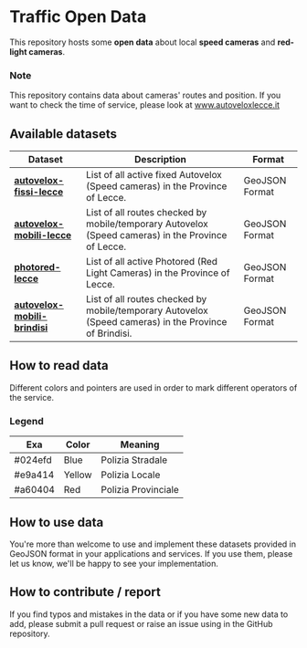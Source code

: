 # Traffic Open Data
This repository hosts some **open data** about local **speed cameras** and **red-light cameras**.

### Note
This repository contains data about cameras' routes and position. If you want to check the time of service, please look at www.autoveloxlecce.it 

## Available datasets

| Dataset | Description | Format |
| ------ | ------- | ------- |
| [**autovelox-fissi-lecce**](https://github.com/jeckodevelopment/datasets/blob/master/autovelox-fissi-lecce.geojson) | List of all active fixed Autovelox (Speed cameras) in the Province of Lecce. | GeoJSON Format |
| [**autovelox-mobili-lecce**](https://github.com/jeckodevelopment/datasets/blob/master/autovelox-mobili-lecce.geojson) | List of all routes checked by mobile/temporary Autovelox (Speed cameras) in the Province of Lecce. | GeoJSON Format |
| [**photored-lecce**](https://github.com/jeckodevelopment/datasets/blob/master/photored-lecce.geojson) | List of all active Photored (Red Light Cameras) in the Province of Lecce. | GeoJSON Format |
| [**autovelox-mobili-brindisi**](https://github.com/jeckodevelopment/datasets/blob/master/autovelox-mobili-brindisi.geojson) | List of all routes checked by mobile/temporary Autovelox (Speed cameras) in the Province of Brindisi. | GeoJSON Format |

## How to read data
Different colors and pointers are used in order to mark different operators of the service.
### Legend
| Exa | Color | Meaning |
| ------ | ------ | ------- |
| #024efd | Blue | Polizia Stradale |
| #e9a414 | Yellow | Polizia Locale |
| #a60404 | Red | Polizia Provinciale |

## How to use data
You're more than welcome to use and implement these datasets provided in GeoJSON format in your applications and services.
If you use them, please let us know, we'll be happy to see your implementation.

## How to contribute / report
If you find typos and mistakes in the data or if you have some new data to add, please submit a pull request or raise an issue using in the GitHub repository.
